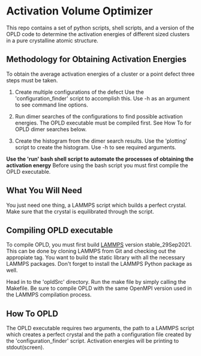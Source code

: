 # Activation Volume Optimizer

This repo contains a set of python scripts, shell scripts, and a version of the OPLD code to determine the activation energies of different sized clusters in a pure crystalline atomic structure.

## Methodology for Obtaining Activation Energies

To obtain the average activation energies of a cluster or a point defect three steps must be taken.

1. Create multiple configurations of the defect
  Use the 'configuration_finder' script to accomplish this. Use -h as an argument to see command line options.

2. Run dimer searches of the configurations to find possible activation energies.
  The OPLD executable must be compiled first. See How To for OPLD dimer searches below.

3. Create the histogram from the dimer search results.
  Use the 'plotting' script to create the histogram. Use -h to see required arguments.

**Use the 'run' bash shell script to automate the processes of obtaining the activation energy**
Before using the bash script you must first compile the OPLD executable.

## What You Will Need
You just need one thing, a LAMMPS script which builds a perfect crystal. Make sure that the crystal is equilibrated through the script.

## Compiling OPLD executable

To compile OPLD, you must first build [LAMMPS](https://www.lammps.org/#gsc.tab=0) version stable_29Sep2021. This can be done by cloning LAMMPS from Git and checking out the appropiate tag. You want to build the static library with all the necessary LAMMPS packages.
Don't forget to install the LAMMPS Python package as well.

Head in to the 'opldSrc' directory. Run the make file by simply calling the Makefile. Be sure to compile OPLD with the same OpenMPI version used in the LAMMPS compilation process.

## How To OPLD
The OPLD executable requires two arguments, the path to a LAMMPS script which creates a perfect crystal and the path a configuration file created by the 'configuration_finder' script. Activation energies will be printing to stdout(screen).